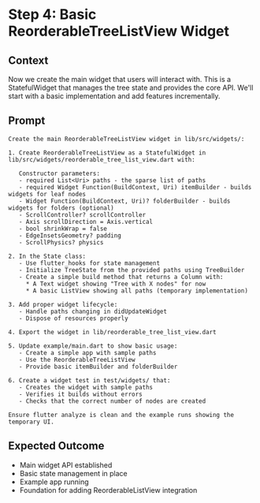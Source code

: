 # Step 4: Basic ReorderableTreeListView Widget

## Context

Now we create the main widget that users will interact with. This is a StatefulWidget that manages the tree state and provides the core API. We'll start with a basic implementation and add features incrementally.

## Prompt

```text
Create the main ReorderableTreeListView widget in lib/src/widgets/:

1. Create ReorderableTreeListView as a StatefulWidget in lib/src/widgets/reorderable_tree_list_view.dart with:
   
   Constructor parameters:
   - required List<Uri> paths - the sparse list of paths
   - required Widget Function(BuildContext, Uri) itemBuilder - builds widgets for leaf nodes
   - Widget Function(BuildContext, Uri)? folderBuilder - builds widgets for folders (optional)
   - ScrollController? scrollController
   - Axis scrollDirection = Axis.vertical
   - bool shrinkWrap = false
   - EdgeInsetsGeometry? padding
   - ScrollPhysics? physics
   
2. In the State class:
   - Use flutter_hooks for state management
   - Initialize TreeState from the provided paths using TreeBuilder
   - Create a simple build method that returns a Column with:
     * A Text widget showing "Tree with X nodes" for now
     * A basic ListView showing all paths (temporary implementation)
   
3. Add proper widget lifecycle:
   - Handle paths changing in didUpdateWidget
   - Dispose of resources properly
   
4. Export the widget in lib/reorderable_tree_list_view.dart

5. Update example/main.dart to show basic usage:
   - Create a simple app with sample paths
   - Use the ReorderableTreeListView
   - Provide basic itemBuilder and folderBuilder

6. Create a widget test in test/widgets/ that:
   - Creates the widget with sample paths
   - Verifies it builds without errors
   - Checks that the correct number of nodes are created

Ensure flutter analyze is clean and the example runs showing the temporary UI.
```

## Expected Outcome

- Main widget API established
- Basic state management in place
- Example app running
- Foundation for adding ReorderableListView integration